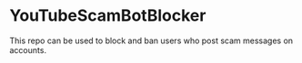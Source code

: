 # YouTubeScamBotBlocker
This repo can be used to block and ban users who post scam messages on accounts.
